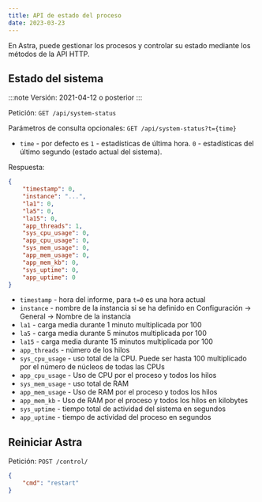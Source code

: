 ```yaml
---
title: API de estado del proceso
date: 2023-03-23
---
```


En Astra, puede gestionar los procesos y controlar su estado mediante los métodos de la API HTTP.

## Estado del sistema[](https://help.cesbo.com/astra/admin-guide/api/process#system-status)

:::note
Versión: 2021-04-12 o posterior
:::

Petición: `GET /api/system-status`

Parámetros de consulta opcionales: `GET /api/system-status?t={time}`

- `time` - por defecto es `1` - estadísticas de última hora. `0` - estadísticas del último segundo (estado actual del sistema).

Respuesta:

```json
{
    "timestamp": 0,
    "instance": "...",
    "la1": 0,
    "la5": 0,
    "la15": 0,
    "app_threads": 1,
    "sys_cpu_usage": 0,
    "app_cpu_usage": 0,
    "sys_mem_usage": 0,
    "app_mem_usage": 0,
    "app_mem_kb": 0,
    "sys_uptime": 0,
    "app_uptime": 0
}
```

- `timestamp` - hora del informe, para `t=0` es una hora actual
- `instance` - nombre de la instancia si se ha definido en Configuración -> General -> Nombre de la instancia
- `la1` - carga media durante 1 minuto multiplicada por 100
- `la5` - carga media durante 5 minutos multiplicada por 100
- `la15` - carga media durante 15 minutos multiplicada por 100
- `app_threads` - número de los hilos
- `sys_cpu_usage` - uso total de la CPU. Puede ser hasta 100 multiplicado por el número de núcleos de todas las CPUs
- `app_cpu_usage` - Uso de CPU por el proceso y todos los hilos
- `sys_mem_usage` - uso total de RAM
- `app_mem_usage` - Uso de RAM por el proceso y todos los hilos
- `app_mem_kb` - Uso de RAM por el proceso y todos los hilos en kilobytes
- `sys_uptime` - tiempo total de actividad del sistema en segundos
- `app_uptime` - tiempo de actividad del proceso en segundos

## Reiniciar Astra[](https://help.cesbo.com/astra/admin-guide/api/process#restart-astra)

Petición: `POST /control/`

```json
{
    "cmd": "restart"
}
```
